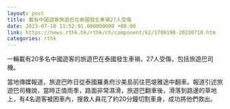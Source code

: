 ```yaml
---
layout: post
title: 載有中國遊客旅遊巴在泰國發生車禍27人受傷
date: 2023-07-10 11:52:01.000000000 +08:00
link: https://news.rthk.hk/rthk/ch/component/k2/1708198-20230710.htm
categories: rthk
---
```


一輛載有20多名中國遊客的旅遊巴在泰國發生車禍，27人受傷，包括旅遊巴司機。

當地傳媒報道，旅遊巴昨日從泰國羅勇府沙美島前往芭堤雅途中翻車。報道引述旅遊巴司機說，當時正值雨季，路面非常濕滑，旅遊巴翻車後，滑落到路邊的草地上，有4名遊客被困車內，搜救人員花了約20分鐘切割車身，成功將他們救出。
